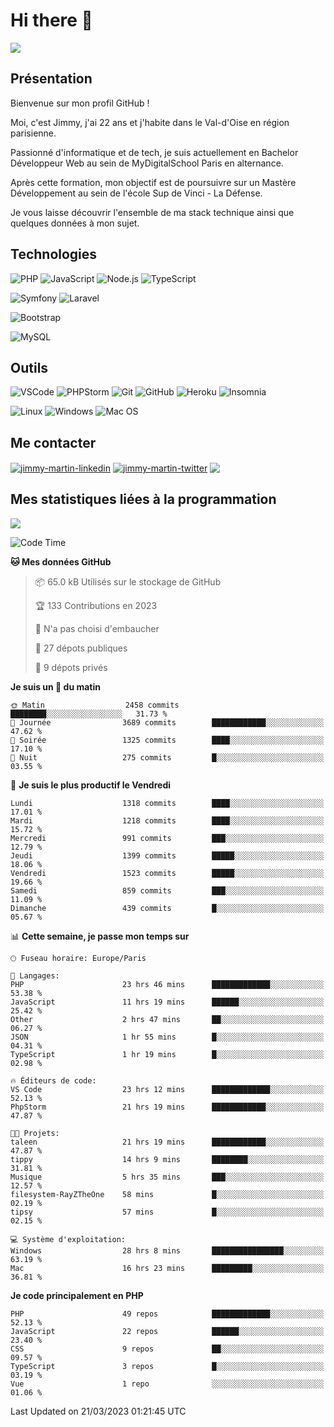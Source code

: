 # Hi there 👋

![](https://komarev.com/ghpvc/?username=jimmy-martin&color=1a1b27)

<!--
**jimmy-martin/jimmy-martin** is a ✨ _special_ ✨ repository because its `README.md` (this file) appears on your GitHub profile.

Here are some ideas to get you started:

- 🔭 I’m currently working on ...
- 🌱 I’m currently learning ...
- 👯 I’m looking to collaborate on ...
- 🤔 I’m looking for help with ...
- 💬 Ask me about ...
- 📫 How to reach me: ...
- 😄 Pronouns: ...
- ⚡ Fun fact: ...
-->

## Présentation

Bienvenue sur mon profil GitHub !

Moi, c'est Jimmy, j'ai 22 ans et j'habite dans le Val-d'Oise en région parisienne.

Passionné d'informatique et de tech, je suis actuellement en Bachelor Développeur Web au sein de MyDigitalSchool Paris en alternance.

Après cette formation, mon objectif est de poursuivre sur un Mastère Développement au sein de l'école Sup de Vinci - La Défense.

Je vous laisse découvrir l'ensemble de ma stack technique ainsi que quelques données à mon sujet.

## Technologies

<div>

![PHP](https://img.shields.io/badge/PHP-777BB4?style=for-the-badge&logo=php&logoColor=white) ![JavaScript](https://img.shields.io/badge/JavaScript-F7DF1E?style=for-the-badge&logo=javascript&logoColor=black) ![Node.js](https://img.shields.io/badge/Node.js-43853D?style=for-the-badge&logo=node.js&logoColor=white) ![TypeScript](https://img.shields.io/badge/TypeScript-007ACC?style=for-the-badge&logo=typescript&logoColor=white)

</div>
<div>

![Symfony](https://img.shields.io/badge/Symfony-092E20?style=for-the-badge&logo=symfony&logoColor=white) ![Laravel](https://img.shields.io/badge/Laravel-FF2D20?style=for-the-badge&logo=laravel&logoColor=white)

</div>
<div>

![Bootstrap](https://img.shields.io/badge/Bootstrap-563D7C?style=for-the-badge&logo=bootstrap&logoColor=white)

</div>
<div>

![MySQL](https://img.shields.io/badge/MySQL-4479A1?style=for-the-badge&logo=mysql&logoColor=white)

</div>

## Outils

![VSCode](https://img.shields.io/badge/VSCode-007ACC?style=for-the-badge&logo=visual-studio-code&logoColor=white)
![PHPStorm](http://img.shields.io/badge/-PHPStorm-181717?style=for-the-badge&logo=phpstorm&logoColor=white)
![Git](https://img.shields.io/badge/Git-E44C30?style=for-the-badge&logo=git&logoColor=white)
![GitHub](https://img.shields.io/badge/GitHub-100000?style=for-the-badge&logo=github&logoColor=white)
![Heroku](https://img.shields.io/badge/Heroku-6762a6?style=for-the-badge&logo=heroku&logoColor=white)
![Insomnia](https://img.shields.io/badge/Insomnia-5600cd?style=for-the-badge&logo=insomnia&logoColor=white)

![Linux](https://img.shields.io/badge/Linux-FCC624?style=for-the-badge&logo=linux&logoColor=white)
![Windows](https://img.shields.io/badge/Windows-0078D6?style=for-the-badge&logo=windows&logoColor=white)
![Mac OS](https://img.shields.io/badge/mac%20os-000000?style=for-the-badge&logo=apple&logoColor=white)

## Me contacter

<p>
<a href="https://www.linkedin.com/in/jimmy-martin-dev/" target="blank"><img align="center" src="https://img.shields.io/badge/-LinkedIn-0077B5?style=for-the-badge&logo=Linkedin&logoColor=white&link=https://www.linkedin.com/in/jimmy-martin-dev/" alt="jimmy-martin-linkedin"/></a>
<a href="https://twitter.com/jimmydev_" target="blank"><img align="center" src="https://img.shields.io/badge/-Twitter-1DA1F2?style=for-the-badge&logo=Twitter&logoColor=white&link=https://twitter.com/jimmydev_" alt="jimmy-martin-twitter"/></a>
 <a href="mailto:jimmy.martin952@gmail.com" target="blank"><img align="center" src="https://img.shields.io/badge/gmail-D14836?style=for-the-badge&logo=gmail&logoColor=white" /></a>
</p>

## Mes statistiques liées à la programmation

<a href="https://github-readme-stats.vercel.app/api/top-langs/?username=jimmy-martin&layout=compact">
  <img align="center" src="https://github-readme-stats.vercel.app/api/top-langs/?username=jimmy-martin&layout=compact"/>
</a>



<!--START_SECTION:waka-->
![Code Time](http://img.shields.io/badge/Code%20Time-1%2C655%20hrs%2036%20mins-blue)

**🐱 Mes données GitHub** 

> 📦 65.0 kB Utilisés sur le stockage de GitHub 
 > 
> 🏆 133 Contributions en 2023
 > 
> 🚫 N'a pas choisi d'embaucher
 > 
> 📜 27 dépots publiques 
 > 
> 🔑 9 dépots privés 
 > 
**Je suis un 🐤 du matin** 

```text
🌞 Matin                  2458 commits        ████████░░░░░░░░░░░░░░░░░   31.73 % 
🌆 Journée                3689 commits        ████████████░░░░░░░░░░░░░   47.62 % 
🌃 Soirée                 1325 commits        ████░░░░░░░░░░░░░░░░░░░░░   17.10 % 
🌙 Nuit                   275 commits         █░░░░░░░░░░░░░░░░░░░░░░░░   03.55 % 
```
📅 **Je suis le plus productif le Vendredi** 

```text
Lundi                    1318 commits        ████░░░░░░░░░░░░░░░░░░░░░   17.01 % 
Mardi                    1218 commits        ████░░░░░░░░░░░░░░░░░░░░░   15.72 % 
Mercredi                 991 commits         ███░░░░░░░░░░░░░░░░░░░░░░   12.79 % 
Jeudi                    1399 commits        █████░░░░░░░░░░░░░░░░░░░░   18.06 % 
Vendredi                 1523 commits        █████░░░░░░░░░░░░░░░░░░░░   19.66 % 
Samedi                   859 commits         ███░░░░░░░░░░░░░░░░░░░░░░   11.09 % 
Dimanche                 439 commits         █░░░░░░░░░░░░░░░░░░░░░░░░   05.67 % 
```


📊 **Cette semaine, je passe mon temps sur** 

```text
🕑︎ Fuseau horaire: Europe/Paris

💬 Langages: 
PHP                      23 hrs 46 mins      █████████████░░░░░░░░░░░░   53.38 % 
JavaScript               11 hrs 19 mins      ██████░░░░░░░░░░░░░░░░░░░   25.42 % 
Other                    2 hrs 47 mins       ██░░░░░░░░░░░░░░░░░░░░░░░   06.27 % 
JSON                     1 hr 55 mins        █░░░░░░░░░░░░░░░░░░░░░░░░   04.31 % 
TypeScript               1 hr 19 mins        █░░░░░░░░░░░░░░░░░░░░░░░░   02.98 % 

🔥 Éditeurs de code: 
VS Code                  23 hrs 12 mins      █████████████░░░░░░░░░░░░   52.13 % 
PhpStorm                 21 hrs 19 mins      ████████████░░░░░░░░░░░░░   47.87 % 

🐱‍💻 Projets: 
taleen                   21 hrs 19 mins      ████████████░░░░░░░░░░░░░   47.87 % 
tippy                    14 hrs 9 mins       ████████░░░░░░░░░░░░░░░░░   31.81 % 
Musique                  5 hrs 35 mins       ███░░░░░░░░░░░░░░░░░░░░░░   12.57 % 
filesystem-RayZTheOne    58 mins             █░░░░░░░░░░░░░░░░░░░░░░░░   02.19 % 
tipsy                    57 mins             █░░░░░░░░░░░░░░░░░░░░░░░░   02.15 % 

💻 Système d'exploitation: 
Windows                  28 hrs 8 mins       ████████████████░░░░░░░░░   63.19 % 
Mac                      16 hrs 23 mins      █████████░░░░░░░░░░░░░░░░   36.81 % 
```

**Je code principalement en PHP** 

```text
PHP                      49 repos            █████████████░░░░░░░░░░░░   52.13 % 
JavaScript               22 repos            ██████░░░░░░░░░░░░░░░░░░░   23.40 % 
CSS                      9 repos             ██░░░░░░░░░░░░░░░░░░░░░░░   09.57 % 
TypeScript               3 repos             █░░░░░░░░░░░░░░░░░░░░░░░░   03.19 % 
Vue                      1 repo              ░░░░░░░░░░░░░░░░░░░░░░░░░   01.06 % 
```




 Last Updated on 21/03/2023 01:21:45 UTC
<!--END_SECTION:waka-->


